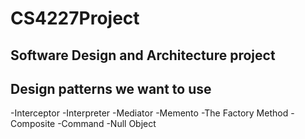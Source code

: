 CS4227Project
==============

Software Design and Architecture project
--------------

Design patterns we want to use
--------------

-Interceptor 
-Interpreter
-Mediator
-Memento
-The Factory Method
-Composite
-Command
-Null Object
